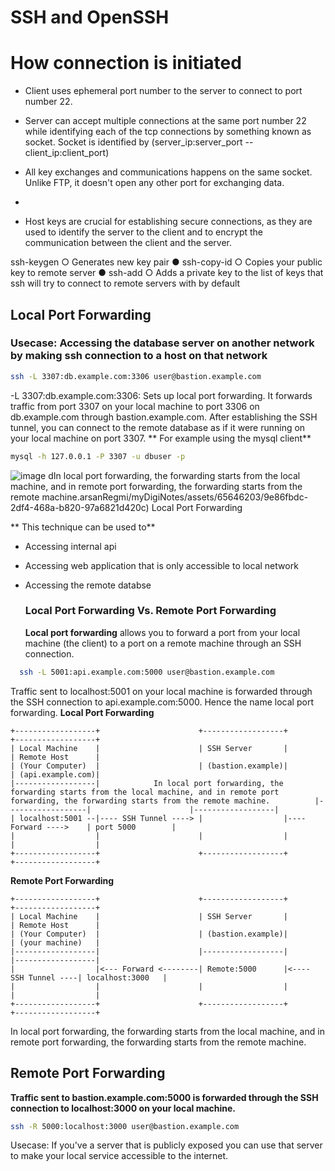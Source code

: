 # SSH and OpenSSH


# How connection is initiated

- Client uses ephemeral port number to the server to connect to port number 22.
- Server can accept multiple connections at the same port number 22 while identifying each of the tcp connections by something known as socket. Socket is identified by (server_ip:server_port -- client_ip:client_port)
- All key exchanges and communications happens on the same socket. Unlike FTP, it doesn't open any other port for exchanging data.
- 

-  Host keys are crucial for establishing secure connections, as they are used to identify the server to the client and to encrypt the communication between the client and the server.

ssh-keygen
  ○ Generates new key pair
● ssh-copy-id
  ○ Copies your public key to remote server
● ssh-add
  ○ Adds a private key to the list of keys that
ssh will try to connect to remote servers
with by default


## Local Port Forwarding

### Usecase: Accessing the database server on another network by making ssh connection to a host on that network
```bash
ssh -L 3307:db.example.com:3306 user@bastion.example.com
```
-L 3307:db.example.com:3306: Sets up local port forwarding. It forwards traffic from port 3307 on your local machine to port 3306 on db.example.com through bastion.example.com.
After establishing the SSH tunnel, you can connect to the remote database as if it were running on your local machine on port 3307.
** For example using the mysql client**
```bash
mysql -h 127.0.0.1 -P 3307 -u dbuser -p
```
![image](https://github.com/ShudarsanRegmi/myDigiNotes/assets/65646203/9e86fbdc-2df4-468a-b820-97a6821d420c)
dIn local port forwarding, the forwarding starts from the local machine, and in remote port forwarding, the forwarding starts from the remote machine.arsanRegmi/myDigiNotes/assets/65646203/9e86fbdc-2df4-468a-b820-97a6821d420c)
Local Port Forwarding

** This technique can be used to**
- Accessing internal api
- Accessing web application that is only accessible to local network
- Accessing the remote databse

  ### Local Port Forwarding Vs. Remote Port Forwarding
  **Local port forwarding** allows you to forward a port from your local machine (the client) to a port on a remote machine through an SSH connection.

```bash
  ssh -L 5001:api.example.com:5000 user@bastion.example.com
```
Traffic sent to localhost:5001 on your local machine is forwarded through the SSH connection to api.example.com:5000. Hence the name local port forwarding.
**Local Port Forwarding**
```
+------------------+                      +------------------+                      +------------------+
| Local Machine    |                      | SSH Server       |                      | Remote Host      |
| (Your Computer)  |                      | (bastion.example)|                      | (api.example.com)|
|------------------|            In local port forwarding, the forwarding starts from the local machine, and in remote port forwarding, the forwarding starts from the remote machine.          |------------------|                      |------------------|
| localhost:5001 --|---- SSH Tunnel ----> |                  |---- Forward ---->    | port 5000        |
|                  |                      |                  |                      |                  |
+------------------+                      +------------------+                      +------------------+
```

**Remote Port Forwarding**
```
+------------------+                      +------------------+                      +------------------+
| Local Machine    |                      | SSH Server       |                      | Remote Host      |
| (Your Computer)  |                      | (bastion.example)|                      | (your machine)   |
|------------------|                      |------------------|                      |------------------|
|                  |<--- Forward <--------| Remote:5000      |<---- SSH Tunnel ----| localhost:3000   |
|                  |                      |                  |                      |                  |
+------------------+                      +------------------+                      +------------------+
```

In local port forwarding, the forwarding starts from the local machine, and in remote port forwarding, the forwarding starts from the remote machine.


## Remote Port Forwarding

**Traffic sent to bastion.example.com:5000 is forwarded through the SSH connection to localhost:3000 on your local machine.**
```bash
ssh -R 5000:localhost:3000 user@bastion.example.com
```

Usecase: 
If you've a server that is publicly exposed you can use that server to make your local service accessible to the internet. 
